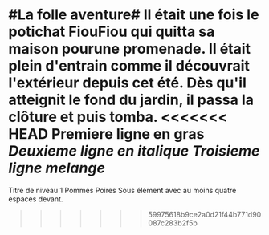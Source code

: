 #La folle aventure#
Il était une fois le potichat FiouFiou qui quitta sa maison pourune promenade. Il était plein d'entrain comme il découvrait l'extérieur depuis cet été. Dès qu'il atteignit le fond du jardin, il passa la clôture et puis tomba.
<<<<<<< HEAD
**Premiere ligne en gras**
*Deuxieme ligne en italique*
_Troisieme **ligne** melange_
=======

Titre de niveau 1
Pommes
Poires
Sous élément avec au moins quatre espaces devant.
>>>>>>> 59975618b9ce2a0d21f44b771d90087c283b2f5b
